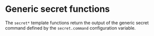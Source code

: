 # Generic secret functions

The `secret*` template functions return the output of the generic secret command
defined by the `secret.command` configuration variable.

